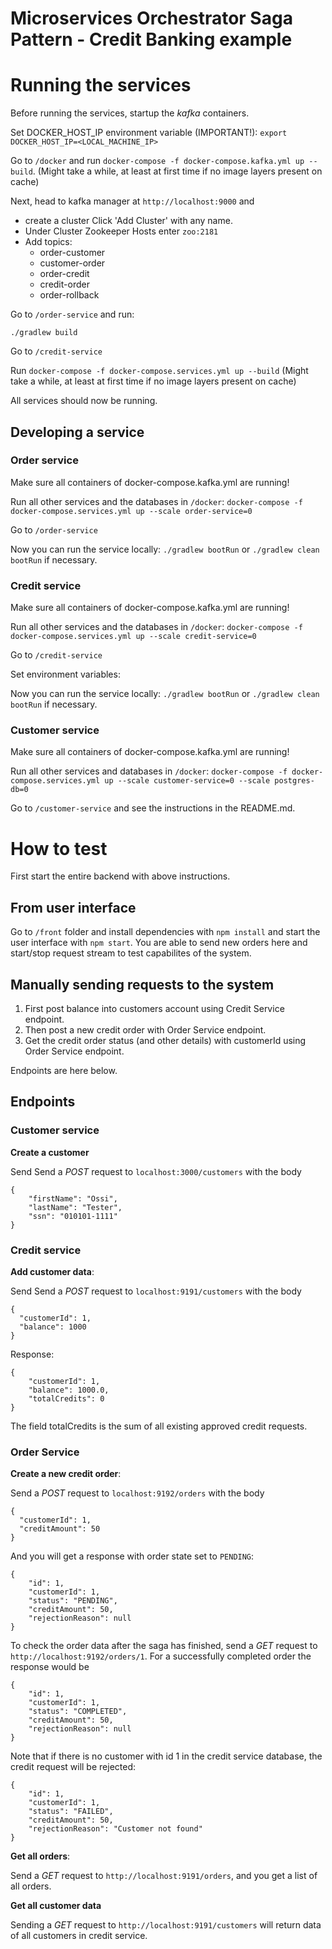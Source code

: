 # Microservices Orchestrator Saga Pattern - Credit Banking example

# Running the services

Before running the services, startup the *kafka* containers. 

Set DOCKER_HOST_IP environment variable (IMPORTANT!): `export DOCKER_HOST_IP=<LOCAL_MACHINE_IP>`

Go to `/docker` and run `docker-compose -f docker-compose.kafka.yml up --build`. (Might take a while, at least at first time if no image layers present on cache)

Next, head to kafka manager at `http://localhost:9000` and 

- create a cluster Click 'Add Cluster' with any name.
- Under Cluster Zookeeper Hosts enter `zoo:2181`
- Add topics:
  - order-customer
  - customer-order
  - order-credit
  - credit-order
  - order-rollback

Go to `/order-service` and run:

`./gradlew build`

Go to `/credit-service` 

Run `docker-compose -f docker-compose.services.yml up --build` (Might take a while, at least at first time if no image layers present on cache)

All services should now be running.

## Developing a service

### Order service

Make sure all containers of docker-compose.kafka.yml are running!

Run all other services and the databases in `/docker`: `docker-compose -f docker-compose.services.yml up --scale order-service=0`

Go to `/order-service`

Now you can run the service locally:  `./gradlew bootRun` or `./gradlew clean bootRun` if necessary. 

### Credit service

Make sure all containers of docker-compose.kafka.yml are running!

Run all other services and the databases in `/docker`: `docker-compose -f docker-compose.services.yml up --scale credit-service=0`

Go to `/credit-service`

Set environment variables:


Now you can run the service locally:  `./gradlew bootRun` or `./gradlew clean bootRun` if necessary. 

### Customer service

Make sure all containers of docker-compose.kafka.yml are running!

Run all other services and databases in `/docker`: `docker-compose -f docker-compose.services.yml up --scale customer-service=0 --scale postgres-db=0`

Go to `/customer-service` and see the instructions in the README.md.

# How to test

First start the entire backend with above instructions.

## From user interface

Go to `/front` folder and install dependencies with `npm install` and start the user interface with `npm start`. You are able to send new orders here and start/stop request stream to test capabilites of the system.

## Manually sending requests to the system

1. First post balance into customers account using Credit Service endpoint.
2. Then post a new credit order with Order Service endpoint.
3. Get the credit order status (and other details) with customerId using Order Service endpoint.

Endpoints are here below.

## Endpoints 

### Customer service

**Create a customer**

Send Send a *POST* request to `localhost:3000/customers` with the body

```
{
    "firstName": "Ossi",
    "lastName": "Tester",
    "ssn": "010101-1111"
}
```

### Credit service

**Add customer data**:

Send Send a *POST* request to `localhost:9191/customers` with the body 

```
{
  "customerId": 1,
  "balance": 1000
}
```
Response:

```
{
    "customerId": 1,
    "balance": 1000.0,
    "totalCredits": 0
}
```
The field totalCredits is the sum of all existing approved credit requests.

### Order Service

**Create a new credit order**:

Send a *POST* request to `localhost:9192/orders` with the body 

```
{
  "customerId": 1,
  "creditAmount": 50
}
```

And you will get a response with order state set to `PENDING`:

```
{
    "id": 1,
    "customerId": 1,
    "status": "PENDING",
    "creditAmount": 50,
    "rejectionReason": null
}
```

To check the order data after the saga has finished, send a *GET* request to `http://localhost:9192/orders/1`. For a successfully completed order the response would be 

```
{
    "id": 1,
    "customerId": 1,
    "status": "COMPLETED",
    "creditAmount": 50,
    "rejectionReason": null
}
```

Note that if there is no customer with id 1 in the credit service database, the credit request will be rejected:


```
{
    "id": 1,
    "customerId": 1,
    "status": "FAILED",
    "creditAmount": 50,
    "rejectionReason": "Customer not found"
}
```

**Get all orders**:

Send a *GET* request to `http://localhost:9191/orders`, and you get a list of all orders.


**Get all customer data**

Sending a *GET* request to `http://localhost:9191/customers` will return data of all customers in credit service.
